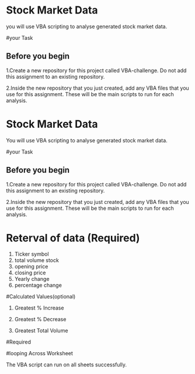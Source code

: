 
# Stock Market Data

you will use VBA scripting to analyse generated stock market data.
 
#your Task


## Before you begin

1.Create a new repository for this project called VBA-challenge.
  Do not add this assignment to an existing repository.

2.Inside the new repository that you just created, add any VBA files that 
  you use for this assignment. 
  These will be the main scripts to run for each analysis.

  




# Stock Market Data

You will use VBA scripting to analyse generated stock market data.
 
#your Task


## Before you begin

1.Create a new repository for this project called VBA-challenge.
  Do not add this assignment to an existing repository.

2.Inside the new repository that you just created, add any VBA files that 
  you use for this assignment. 
  These will be the main scripts to run for each analysis.

  
# Reterval of data (Required) 
1. Ticker symbol
2. total volume stock
3. opening price
4. closing price
5. Yearly change 
6. percentage change


#Calculated Values(optional)


1. Greatest % Increase 

2. Greatest % Decrease 

3. Greatest Total Volume


#Required

#looping Across Worksheet 

The VBA script can run on all sheets successfully.
